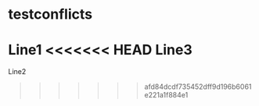 # testconflicts
Line1
<<<<<<< HEAD
Line3
=======
Line2
>>>>>>> afd84dcdf735452dff9d196b6061e221a1f884e1
